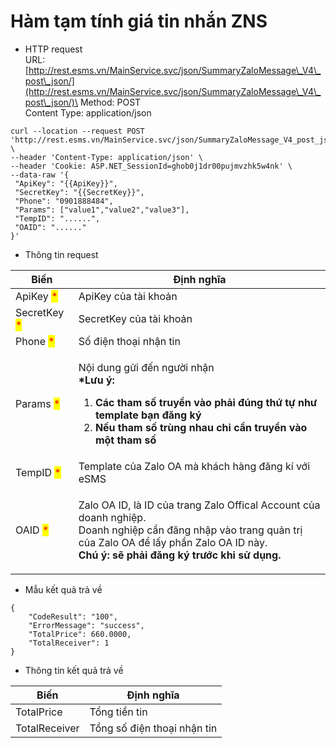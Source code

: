 # Hàm tạm tính giá tin nhắn ZNS

* HTTP request \
  URL: [http://rest.esms.vn/MainService.svc/json/SummaryZaloMessage\_V4\_post\_json/](http://rest.esms.vn/MainService.svc/json/SummaryZaloMessage\_V4\_post\_json/)\
  Method: POST \
  Content Type: application/json

```
curl --location --request POST 'http://rest.esms.vn/MainService.svc/json/SummaryZaloMessage_V4_post_json/' \
--header 'Content-Type: application/json' \
--header 'Cookie: ASP.NET_SessionId=ghob0j1dr00pujmvzhk5w4nk' \
--data-raw '{
 "ApiKey": "{{ApiKey}}",
 "SecretKey": "{{SecretKey}}",
 "Phone": "0901888484",
 "Params": ["value1","value2","value3"],
 "TempID": "......",
 "OAID": "......"
}'
```

* Thông tin request

| Biến                                         | Định nghĩa                                                                                                                                                                                                                                               |
| -------------------------------------------- | -------------------------------------------------------------------------------------------------------------------------------------------------------------------------------------------------------------------------------------------------------- |
| ApiKey <mark style="color:red;">\*</mark>    | ApiKey của tài khoản                                                                                                                                                                                                                                     |
| SecretKey <mark style="color:red;">\*</mark> | SecretKey của tài khoản                                                                                                                                                                                                                                  |
| Phone <mark style="color:red;">\*</mark>     | Số điện thoại nhận tin                                                                                                                                                                                                                                   |
| Params <mark style="color:red;">\*</mark>    | <p></p><p>Nội dung gửi đến người nhận <br><strong>*Lưu ý:</strong></p><ol><li><strong>Các tham số truyền vào phải đúng thứ tự như template bạn đăng ký</strong></li><li><strong>Nếu tham số trùng nhau chỉ cần truyền vào một tham số</strong></li></ol> |
| TempID <mark style="color:red;">\*</mark>    | Template của Zalo OA mà khách hàng đăng kí với eSMS                                                                                                                                                                                                      |
| OAID <mark style="color:red;">\*</mark>      | <p>Zalo OA ID, là ID của trang Zalo Offical Account của doanh nghiệp. <br>Doanh nghiệp cần đăng nhập vào trang quản trị của Zalo OA để lấy phần Zalo OA ID này.<br><strong>Chú ý: sẽ phải đăng ký trước khi sử dụng.</strong></p>                        |

* Mẫu kết quả trả về

```
{
    "CodeResult": "100",
    "ErrorMessage": "success",
    "TotalPrice": 660.0000,
    "TotalReceiver": 1
}
```

* Thông tin kết quả trả về

| Biến          | Định nghĩa                  |
| ------------- | --------------------------- |
| TotalPrice    | Tổng tiền tin               |
| TotalReceiver | Tổng số điện thoại nhận tin |
